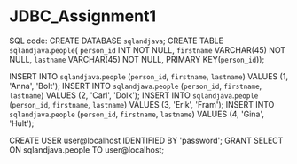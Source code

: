 # JDBC_Assignment1
SQL code: 
CREATE DATABASE `sqlandjava`;
CREATE TABLE `sqlandjava`.`people`(
`person_id` INT NOT NULL,
  `firstname` VARCHAR(45) NOT NULL,
  `lastname` VARCHAR(45) NOT NULL,
PRIMARY KEY(`person_id`));

INSERT INTO `sqlandjava`.`people` (`person_id`, `firstname`, `lastname`) VALUES (1, 'Anna', 'Bolt');
INSERT INTO `sqlandjava`.`people` (`person_id`, `firstname`, `lastname`) VALUES (2, 'Carl', 'Dolk');
INSERT INTO `sqlandjava`.`people` (`person_id`, `firstname`, `lastname`) VALUES (3, 'Erik', 'Fram');
INSERT INTO `sqlandjava`.`people` (`person_id`, `firstname`, `lastname`) VALUES (4, 'Gina', 'Hult');

CREATE USER user@localhost IDENTIFIED BY 'password';
GRANT SELECT ON sqlandjava.people TO user@localhost;


